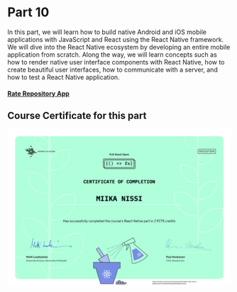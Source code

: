 # Part 10

In this part, we will learn how to build native Android and iOS mobile applications with JavaScript and React using the React Native framework. We will dive into the React Native ecosystem by developing an entire mobile application from scratch. Along the way, we will learn concepts such as how to render native user interface components with React Native, how to create beautiful user interfaces, how to communicate with a server, and how to test a React Native application.

#### [Rate Repository App](./rate-repository-app)

## Course Certificate for this part

<p align="center"><img height="60%" width="100%" src="../certificates/certificate-reactnative.png" alt="React Native Certificate"></p>
